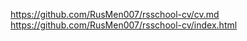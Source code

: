 https://github.com/RusMen007/rsschool-cv/cv.md  
https://github.com/RusMen007/rsschool-cv/index.html
